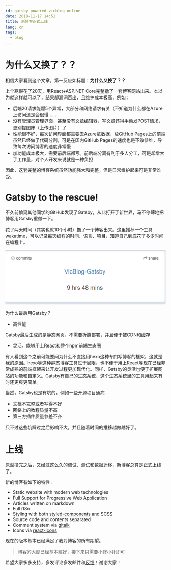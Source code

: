 ```yaml
---
id: gatsby-powered-vicblog-online
date: 2018-11-17 14:51
title: 新博客正式上线
lang: cn
tags:
  - blog
---
```


# 为什么又换了？？

相信大家看到这个文章，第一反应如标题：**为什么又换了？？**

上个寒假花了20天，用React+ASP.NET Core完整撸了一套博客网站出来。本以为就这样就可以了，结果却漏洞百出，且维护成本极高，例如：

- 后端20请求能爆5个异常，大部分和网络请求有关（不知道为什么都在Azure上访问还是会很慢……
- 没有管理员管理界面，甚至没有文章编辑器，写文章还得手动发POST请求，更别提图床（上传图片）了
- 性能很不好，每次访问界面都需要去Azure拿数据，放GitHub Pages上的前端虽然已经做了代码分割，可是在国内GitHub Pages的速度也是不敢恭维，导致每次访问博客的速度非常慢
- 加功能成本极大，需要前后端都写。前后端分离有利于多人分工，可是却增大了工作量，对个人开发来说就是一种负担

因此，这套完整的博客系统虽然功能强大和完整，但是日常维护起来可是非常难受。

# Gatsby to the rescue!

不久前偷窥其他同学的GitHub发现了Gatsby，从此打开了新世界，马不停蹄地把博客用Gatsby重做一下。

花了两天时间（其实也就10个小时）撸了一个博客出来。这里推荐一个工具wakatime，可以记录每天编程的时间、语言、项目，知道自己到底花了多少时间在编程上。

![wakatime](./wakatime.png)

为什么最后用Gatsby？

- 高性能

Gatsby最后生成的是静态网页，不需要折腾部署，并且便于被CDN和缓存

- 灵活，能够用上React和整个npm前端生态圈

有人看到这个之前可能要问为什么不直接用hexo这种专门写博客的框架，这就是我的原因。hexo等这种静态博客工具过于局限，也不便于用上React等现在已经非常成熟的前端框架来让开发过程更加现代化。同样，Gatsby的灵活也便于扩展网站的功能和自定义。Gatsby有自己的生态系统，这个生态系统里的工具用起来有时还更爽更简单。

当然，Gatsby也是有坑的，例如一些开源项目通病

- 文档不完整或者写得不好
- 网络上的教程质量不高
- 第三方插件质量参差不齐

只不过这些坑踩过之后影响不大，并且随着时间的推移越做越好了。

# 上线

原型撸完之后，又经过这么久的调试、测试和数据迁移，新博客总算是正式上线了。

新的博客有如下的特性：

- Static website with modern web technologies
- Full Support for Progressive Web Application
- Articles written on markdown
- Full i18n
- Styling with both [styled-components](https://github.com/styled-components/styled-components) and SCSS
- Source code and contents separated
- Comment system via [gitalk](https://github.com/gitalk/gitalk)
- Icons via [react-icons](https://github.com/react-icons/react-icons)

现在的版本基本已经满足了我对博客的所有期望。

> 博客的大厦已经基本建好，接下来只需要小修小补即可

希望大家多多支持，多发评论多发邮件和[反馈](/cn/feedback)！谢谢大家！
